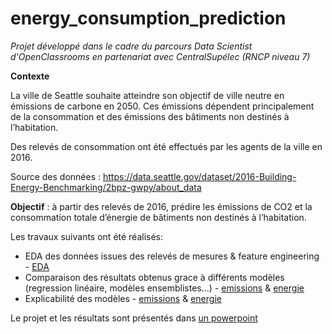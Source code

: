 # energy_consumption_prediction
*Projet développé dans le cadre du parcours Data Scientist d'OpenClassrooms en partenariat avec CentralSupélec (RNCP niveau 7)*

**Contexte**

La ville de Seattle souhaite atteindre son objectif de ville neutre en émissions de carbone en 2050. Ces émissions dépendent principalement de la consommation et des émissions des bâtiments non destinés à l’habitation.

Des relevés de consommation ont été effectués par les agents de la ville en 2016.

Source des données : https://data.seattle.gov/dataset/2016-Building-Energy-Benchmarking/2bpz-gwpy/about_data

**Objectif** : à partir des relevés de 2016, prédire les émissions de CO2 et la consommation totale d’énergie de bâtiments non destinés à l’habitation.

Les travaux suivants ont été réalisés:
- EDA des données issues des relevés de mesures & feature engineering - [EDA](1_EDA.ipynb)
- Comparaison des résultats obtenus grace à différents modèles (regression linéaire, modèles ensemblistes...) - [emissions](2_prediction_Emission.ipynb) & [energie](3_prediction_Energie.ipynb)
- Explicabilité des modèles - [emissions](2_prediction_Emission.ipynb) & [energie](3_prediction_Energie.ipynb)

Le projet et les résultats sont présentés dans [un powerpoint](Presentation_du_projet.pdf)
